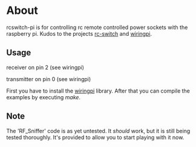 # About

rcswitch-pi is for controlling rc remote controlled power sockets 
with the raspberry pi. Kudos to the projects [rc-switch](http://code.google.com/p/rc-switch)
and [wiringpi](https://projects.drogon.net/raspberry-pi/wiringpi).



## Usage

receiver on pin 2 (see wiringpi)

transmitter on pin 0 (see wiringpi)

First you have to install the [wiringpi](https://projects.drogon.net/raspberry-pi/wiringpi/download-and-install/) library.
After that you can compile the examples by executing *make*. 

## Note
The 'RF\_Sniffer' code is as yet untested.  It _should_ work, but it is still being tested thoroughly.  It's provided to allow you to start playing with it now.
